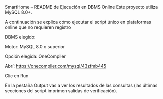 

SmartHome – README de Ejecución en DBMS Online
Este proyecto utiliza MySQL 8.0+.

A continuación se explica cómo ejecutar el script único en plataformas online que no requieren registro

DBMS elegido:

Motor: MySQL 8.0 o superior

Opción elegida:  OneCompiler 

Abrí: https://onecompiler.com/mysql/43zfmb445

Clic en Run 

En la pestaña Output vas a ver los resultados de las consultas (las últimas secciones del script imprimen salidas de verificación).
